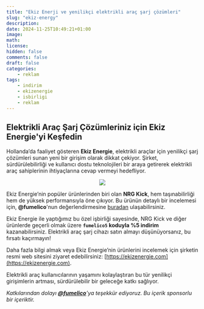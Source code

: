 ```yaml
---
title: "Ekiz Enerji ve yenilikçi elektrikli araç şarj çözümleri"
slug: "ekiz-energy"
description: 
date: 2024-11-25T10:49:21+01:00
image: 
math: 
license: 
hidden: false
comments: false
draft: false
categories:
    - reklam
tags:
    - indirim
    - ekizenergie
    - isbirligi
    - reklam
---
```


## Elektrikli Araç Şarj Çözümleriniz için Ekiz Energie'yi Keşfedin

Hollanda’da faaliyet gösteren **Ekiz Energie**, elektrikli araçlar için yenilikçi şarj çözümleri sunan yeni bir girişim olarak dikkat çekiyor. Şirket, sürdürülebilirliği ve kullanıcı dostu teknolojileri bir araya getirerek elektrikli araç sahiplerinin ihtiyaçlarına cevap vermeyi hedefliyor.

<a href="https://ekizenergie.com/"><center><img src="https://i.imgur.com/tcj4vJH.png"></center></a>

Ekiz Energie’nin popüler ürünlerinden biri olan **NRG Kick**, hem taşınabilirliği hem de yüksek performansıyla öne çıkıyor. Bu ürünün detaylı bir incelemesi için, **@fumelico**'nun değerlendirmesine [buradan](https://www.instagram.com/stories/highlights/18047400770046076/) ulaşabilirsiniz.

Ekiz Energie ile yaptığımız bu özel işbirliği sayesinde, NRG Kick ve diğer ürünlerde geçerli olmak üzere **`fumelico5` koduyla %5 indirim** kazanabilirsiniz. Elektrikli araç şarj cihazı satın almayı düşünüyorsanız, bu fırsatı kaçırmayın!

Daha fazla bilgi almak veya Ekiz Energie’nin ürünlerini incelemek için şirketin resmi web sitesini ziyaret edebilirsiniz: [https://ekizenergie.com](https://ekizenergie.com).

Elektrikli araç kullanıcılarının yaşamını kolaylaştıran bu tür yenilikçi girişimlerin artması, sürdürülebilir bir geleceğe katkı sağlıyor.

*Katkılarından dolayı **<a href="https://www.instagram.com/fumelico">@fumelico**</a>’ya teşekkür ediyoruz. Bu içerik sponsorlu bir içeriktir.*

